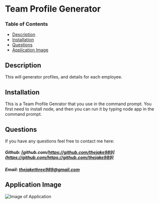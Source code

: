# Team Profile Generator

### Table of Contents

- [Description](#description)
- [Installation](#installation)
- [Questions](#questions)
- [Application Image](#application-image)

## Description

This will generator profiles, and details for each employee.

## Installation

This is a Team Profile Genrator that you use in the command prompt. You first need to install node, and then you can run it by typing node app in the command prompt.

## Questions

If you have any questions feel free to contact me here:

##### Github: [github.com/https://github.com/thejake989](https://github.com/https://github.com/thejake989)

##### Email: [thejakethree989@gmail.com](mailto:thejakethree989@gmail.com?subject=[GitHub])

## Application Image

![Image of Application](https://github.com/thejake989/teamprofilegenerator)
